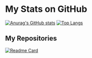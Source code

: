 # My Stats on GitHub
[![Anurag's GitHub stats](https://github-readme-stats.vercel.app/api?username=diegxherrera)](https://github.com/anuraghazra/github-readme-stats)
[![Top Langs](https://github-readme-stats.vercel.app/api/top-langs/?username=diegxherrera)](https://github.com/diegxherrera/MySpace)
</br>
## __My Repositories__
[![Readme Card](https://github-readme-stats.vercel.app/api/pin/?username=diegxherrera&repo=MySpace)](https://github.com/diegxherrera/MySpace)
